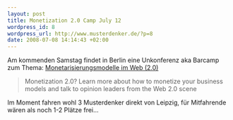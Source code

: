 ```yaml
--- 
layout: post
title: Monetization 2.0 Camp July 12
wordpress_id: 8
wordpress_url: http://www.musterdenker.de/?p=8
date: 2008-07-08 14:14:43 +02:00
---
```

Am kommenden Samstag findet in Berlin eine Unkonferenz aka Barcamp zum Thema: <a title="monetization barcamp berlin" href="http://monetization2.0barcamp.mixxt.com/" target="_blank">Monetarisierungsmodelle im Web (2.0)</a>
<blockquote>Monetization 2.0? Learn more about how to monetize your business models and talk to opinion leaders from the Web 2.0 scene</blockquote>
Im Moment fahren wohl 3 Musterdenker direkt von Leipzig, für Mitfahrende wären als noch 1-2 Plätze frei...
